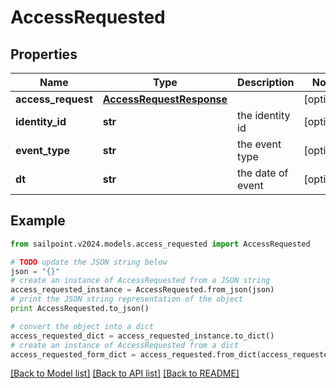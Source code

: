 # AccessRequested


## Properties

Name | Type | Description | Notes
------------ | ------------- | ------------- | -------------
**access_request** | [**AccessRequestResponse**](AccessRequestResponse.md) |  | [optional] 
**identity_id** | **str** | the identity id | [optional] 
**event_type** | **str** | the event type | [optional] 
**dt** | **str** | the date of event | [optional] 

## Example

```python
from sailpoint.v2024.models.access_requested import AccessRequested

# TODO update the JSON string below
json = "{}"
# create an instance of AccessRequested from a JSON string
access_requested_instance = AccessRequested.from_json(json)
# print the JSON string representation of the object
print AccessRequested.to_json()

# convert the object into a dict
access_requested_dict = access_requested_instance.to_dict()
# create an instance of AccessRequested from a dict
access_requested_form_dict = access_requested.from_dict(access_requested_dict)
```
[[Back to Model list]](../README.md#documentation-for-models) [[Back to API list]](../README.md#documentation-for-api-endpoints) [[Back to README]](../README.md)



